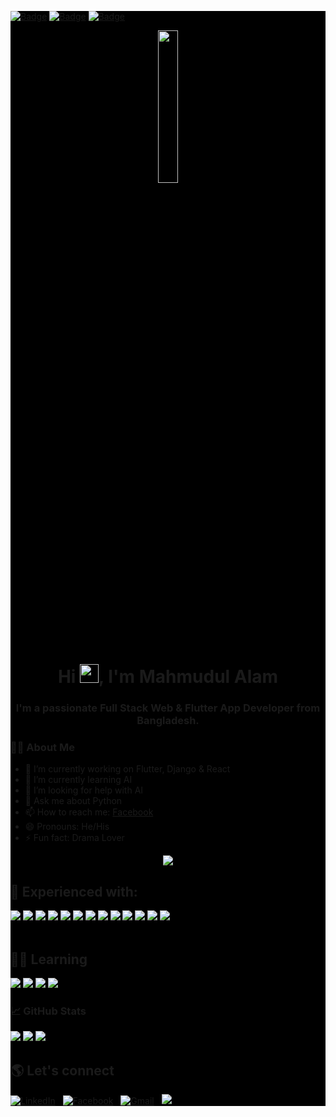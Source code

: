 <div style="background-color: black">

[![Badge](https://cp-logo.vercel.app/leetcode/kiri2020)](https://leetcode.com/kiri2020/)
[![Badge](https://cp-logo.vercel.app/codeforces/af91k)](https://codeforces.com/profile/af91k)
[![Badge](https://cp-logo.vercel.app/atcoder/mahmudula2000)](https://atcoder.jp/users/mahmudula2000)


<div align="center"><img width="25%" height="auto" src="https://img.icons8.com/external-kiranshastry-lineal-color-kiranshastry/256/000000/external-developer-coding-kiranshastry-lineal-color-kiranshastry.png"/></div>

<h1 align="center">Hi <img src="https://raw.githubusercontent.com/MartinHeinz/MartinHeinz/master/wave.gif" width="30px">, I'm Mahmudul Alam</h1>
<h3 align="center">I'm a passionate Full Stack Web & Flutter App Developer from Bangladesh.</h3>

### 👨‍🚀 About Me

- 🔭 I’m currently working on Flutter, Django & React
- 🌱 I’m currently learning AI
- 🤔 I’m looking for help with AI
- 💬 Ask me about Python
- 📫 How to reach me: [Facebook](https://fb.com/mahmudulk2000/)
- 😄 Pronouns: He/His
- ⚡ Fun fact: Drama Lover
  <br>

<p align="center">
<a href="https://github.com/mahbd">
  <img src="https://github-readme-streak-stats.herokuapp.com/?user=mahbd&theme=dark&hide_border=true&stroke=0000&background=000000" />
</a>
</p>

## 💪 Experienced with:
<div>
    <img src=https://img.shields.io/badge/Python-14354C?style=for-the-badge&logo=python&logoColor=white /> 
    <img src=https://img.shields.io/badge/C%2B%2B-00599C?style=for-the-badge&logo=c%2B%2B&logoColor=white /> 
    <img src=https://img.shields.io/badge/JavaScript-F7DF1E?style=for-the-badge&logo=javascript&logoColor=black /> 
    <img src=https://img.shields.io/badge/HTML5-E34F26?style=for-the-badge&logo=html5&logoColor=white />  
    <img src=https://img.shields.io/badge/CSS3-1572B6?style=for-the-badge&logo=css3&logoColor=white />
    <img src=https://img.shields.io/badge/Git-F05032?style=for-the-badge&logo=git&logoColor=white />
    <img src=https://img.shields.io/badge/Bootstrap-00C7B7?style=for-the-badge&logo=bootstrap&logoColor=white /> 
    <img src=https://img.shields.io/badge/Heroku-430098?style=for-the-badge&logo=heroku&logoColor=white /> 
    <img src=https://img.shields.io/badge/Figma-F24E1E?style=for-the-badge&logo=figma&logoColor=white />
    <img src=https://img.shields.io/badge/Java-430098?style=for-the-badge&logo=java&logoColor=white />
    <img src=https://img.shields.io/badge/-F7DF1E?style=for-the-badge&logo=c&logoColor=white />
    <img src=https://img.shields.io/badge/Django-00599C?style=for-the-badge&logo=django&logoColor=white />
    <img src=https://img.shields.io/badge/Extension-430098?style=for-the-badge&logo=safari&logoColor=white />
</div>
<br />

## 👩‍🎓 Learning
<div>
    <img src=https://img.shields.io/badge/OpenCV-430098?style=for-the-badge&logo=opencv&logoColor=red />
    <img src=https://img.shields.io/badge/Tensorflow-F05032?style=for-the-badge&logo=tensorflow&logoColor=white />
    <img src=https://img.shields.io/badge/Dart-00FFFF?style=for-the-badge&logo=dart&logoColor=blue />
    <img src=https://img.shields.io/badge/Flutter-14354C?style=for-the-badge&logo=flutter&logoColor=white />
</div>


### 📈 GitHub Stats
<p align="left">
<img src="https://github-readme-stats.vercel.app/api?username=mahbd&show_icons=true&count_private=true&theme=dark&hide_border=true&bg_color=000000" />
<img src="https://github-readme-stats.vercel.app/api/top-langs/?username=mahbd&layout=compact&theme=dark&hide_border=true&langs_count=6&&bg_color=000000" />
<img src="https://activity-graph.herokuapp.com/graph?username=mahbd&bg_color=000000&color=FFFFFF&line=00FF00&point=FFFFFF&hide_border=true" />
</p>

## 🌎 Let's connect

<a  href="https://www.linkedin.com/in/mahmudula2000/"><img  alt="LinkedIn"  src="https://img.shields.io/badge/LinkedIn-0077B5?style=for-the-badge&logo=linkedin&logoColor=white"/></a>
&nbsp;
<a  href="https://facebook.com/mahmudulb2000"><img  alt="Facebook"  src="https://img.shields.io/badge/Facebook-1877F2?style=for-the-badge&logo=facebook&logoColor=white"/></a>
&nbsp;
<a  href="mailto:mahmudula2000@gmail.com"><img  alt="Gmail"  src="https://img.shields.io/badge/Gmail-D14836?style=for-the-badge&logo=gmail&logoColor=white"/></a>
&nbsp;
<a  href="https://t.me/mahmudulk2000"><img  src="https://img.shields.io/badge/Telegram-2CA5E0?style=for-the-badge&logo=telegram&logoColor=white"/></a>
&nbsp;
</div>
